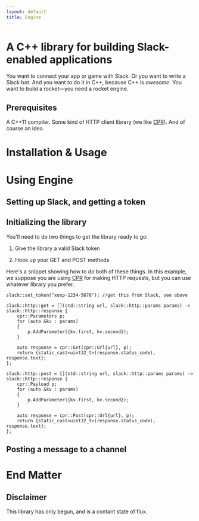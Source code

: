 ```yaml
---
layout: default
title: Engine
---
```


# A C++ library for building Slack-enabled applications

You want to connect your app or game with Slack. Or you want to write a Slack bot. And you want to do it in C++, because C++ is _awesome_. You want to build a rocket—you need a rocket engine.

## Prerequisites

A C++11 compiler. Some kind of HTTP client library (we like [CPR](https://github.com/whoshuu/cpr)). And of course an idea.

# Installation & Usage

# Using Engine

## Setting up Slack, and getting a token

## Initializing the library

You'll need to do two things to get the library ready to go:

1) Give the library a valid Slack token

2) Hook up your GET and POST methods

Here's a snippet showing how to do both of these things. In this example, we suppose you are using [CPR](https://github.com/whoshuu/cpr) for making HTTP requests, but you can use whatever library you prefer.

```
slack::set_token("xoxp-1234-5678"); //get this from Slack, see above

slack::http::get = [](std::string url, slack::http::params params) -> slack::http::response {
    cpr::Parameters p;
    for (auto &kv : params)
    {
        p.AddParameter({kv.first, kv.second});
    }

    auto response = cpr::Get(cpr::Url{url}, p);
    return {static_cast<uint32_t>(response.status_code), response.text};
};

slack::http::post = [](std::string url, slack::http::params params) -> slack::http::response {
    cpr::Payload p;
    for (auto &kv : params)
    {
        p.AddParameter({kv.first, kv.second});
    }

    auto response = cpr::Post(cpr::Url{url}, p);
    return {static_cast<uint32_t>(response.status_code), response.text};
};
```

## Posting a message to a channel

# End Matter

## Disclaimer

This library has only begun, and is a contant state of flux.